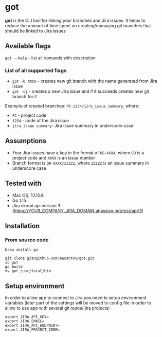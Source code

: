 # got
**got** is the CLI tool for linking your branches and Jira issues.
It helps to reduce the amount of time spent on creating/managing git branches that should be linked to Jira issues

## Available flags
`got --help` - list all comands with description

### List of all supported flags
- `got -b XXXX` - creates new git branch with the name generated from Jira issue
- `got -cj` - creates a new Jira issue and if it succeeds creates new git branch for it

Example of created branches:
`PC-1234/jira_issue_summary`, where:
-  `PC` - project code
- `1234` - code of the Jira issue
- `jira_issue_summary`- Jira issue summary in underscore case

## Assumptions
- Your Jira issues have a key in the format of `DD-XXXX`, where `DD` is a project code and `XXXX` is an issue number
- Branch format is `DD-XXXX/ZZZZZ`, where `ZZZZZ` is an issue summary in underscore case

## Tested with
- Mac OS, 10.15.6
- Go 1.15
- Jira ckoud api version 3 (https://YOUR_COMPANY_JIRA_DOMAIN.atlassian.net/rest/api/3)

## Installation
### From source code
```
brew install go

git clone git@github.com:macanton/got.git
cd got
go build
mv got /usr/local/bin
```

## Setup environment
In order to allow app to connect to Jira you need to setup environment variables (later part of the settings will be moved to config file in order to allow to use app with several git repos/ jira projects)
```
export JIRA_API_KEY=
export JIRA_EMAIL=
export JIRA_API_ENDPOINT=
export JIRA_PROJECT_CODE=
```
